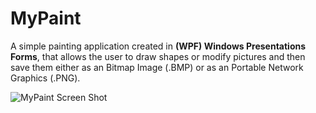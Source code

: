# MyPaint

A simple painting application created in **(WPF) Windows Presentations Forms**, that allows the user to draw shapes or modify pictures and then save them either as an Bitmap Image (.BMP) or as an Portable Network Graphics (.PNG).


![MyPaint Screen Shot](https://github.com/EdvinAndre/MyPaint/blob/main/Image/ScreenShot_MyPaint.PNG)
